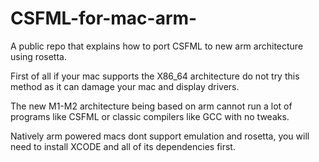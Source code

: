 # CSFML-for-mac-arm-
A public repo that explains how to port CSFML to new arm architecture using rosetta.

First of all if your mac supports the X86_64 architecture do not try this method as it can damage your mac and display drivers.

The new M1-M2 architecture being based on arm cannot run a lot of programs like CSFML or classic compilers like GCC with no tweaks.

Natively arm powered macs dont support emulation and rosetta, you will need to install XCODE and all of its dependencies first. 
